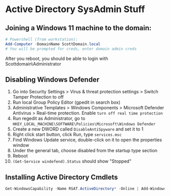 # Active Directory SysAdmin Stuff

## Joining a Windows 11 machine to the domain:
```Powershell
# Powershell (from workstation):
Add-Computer -DomainName ScottDomain.local
# You will be prompted for creds, enter domain admin creds
```
After you reboot, you should be able to login with Scottdomain\Administrator

## Disabling Windows Defender

1. Go into Security Settings > Virus & threat protection settings > Switch Tamper Protection to off
2. Run local Group Policy Editor (gpedit in search box)
3. Administrative Templates > Windows Components > Microsoft Defender Antivirus > Real-time protection. Enable `turn off real time protection`
4. Run regedit as Administrator, go to `HKEY_LOCAL_MACHINE\SOFTWARE\Policies\Microsoft\Windows Defender`
5. Create a new DWORD called `DisableAntiSpyware` and set it to 1
6. Right click start button, click Run, type `services.msc`
7. Find Windows Update service, double-click on it to open the properties window
8. Under the general tab, choose disabled from the startup type section
9. Reboot
10. `(Get-Service windefend).Status` should show "Stopped"

## Installing Active Directory Cmdlets

```Powershell
Get-WindowsCapability -Name RSAT.ActiveDirectory* -Online | Add-WindowsCapability -Online
```
 

